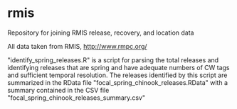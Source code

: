 # rmis
Repository for joining RMIS release, recovery, and location data

All data taken from RMIS, http://www.rmpc.org/ 


"identify_spring_releases.R" is a script for parsing the total releases and identifying releases that are spring and have adequate numbers of CW tags and sufficient temporal resolution. The releases identified by this script are summarized in the RData file "focal_spring_chinook_releases.RData" with a summary contained in the CSV file "focal_spring_chinook_releases_summary.csv"

